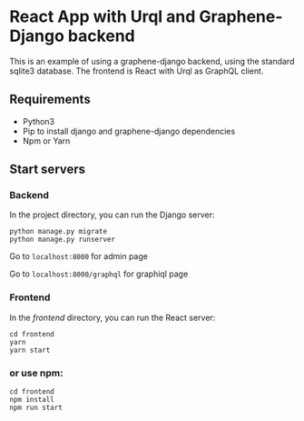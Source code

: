 # React App with Urql and Graphene-Django backend

This is an example of using a graphene-django backend, using the standard sqlite3 database. The frontend is React with Urql as GraphQL client.

## Requirements

- Python3
- Pip to install django and graphene-django dependencies
- Npm or Yarn

## Start servers

### Backend

In the project directory, you can run the Django server:

```
python manage.py migrate
python manage.py runserver
```

Go to `localhost:8000` for admin page

Go to `localhost:8000/graphql` for graphiql page

### Frontend

In the _frontend_ directory, you can run the React server:

```
cd frontend
yarn
yarn start
```

### or use npm:

```
cd frontend
npm install
npm run start
```
